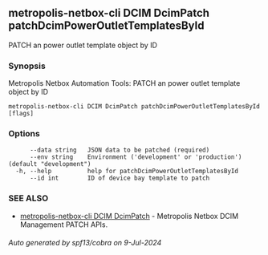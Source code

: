 ## metropolis-netbox-cli DCIM DcimPatch patchDcimPowerOutletTemplatesById

PATCH an power outlet template object by ID

### Synopsis


Metropolis Netbox Automation Tools:
  PATCH an power outlet template object by ID

```
metropolis-netbox-cli DCIM DcimPatch patchDcimPowerOutletTemplatesById [flags]
```

### Options

```
      --data string   JSON data to be patched (required)
      --env string    Environment ('development' or 'production') (default "development")
  -h, --help          help for patchDcimPowerOutletTemplatesById
      --id int        ID of device bay template to patch
```

### SEE ALSO

* [metropolis-netbox-cli DCIM DcimPatch]()	 - Metropolis Netbox DCIM Management PATCH APIs.

###### Auto generated by spf13/cobra on 9-Jul-2024
